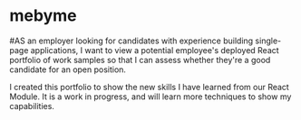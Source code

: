 # mebyme
#AS an employer looking for candidates with experience building single-page applications, I want to view a potential employee's deployed React portfolio of work samples so that I can assess whether they're a good candidate for an open position. 

I created this portfolio to show the new skills I have learned from our React Module. It is a work in progress, and will learn more techniques to show my capabilities. 